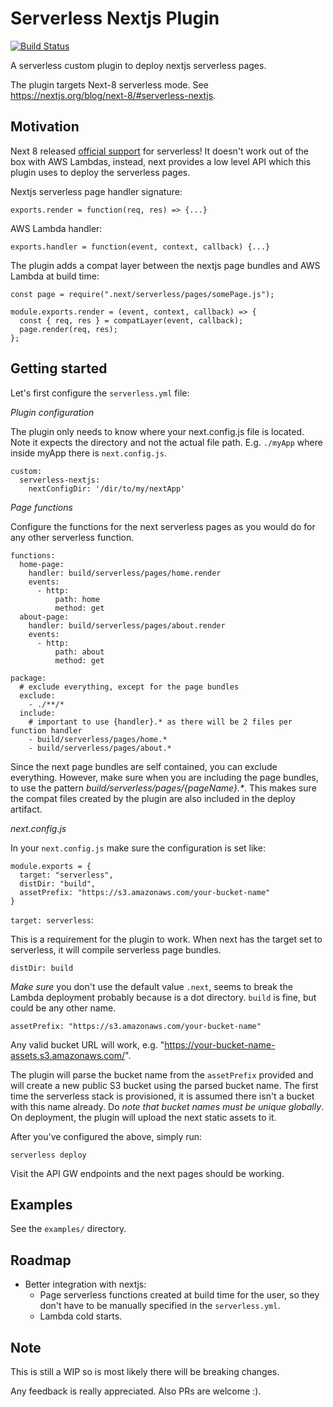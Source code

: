 # Serverless Nextjs Plugin

[![Build Status](https://travis-ci.org/danielcondemarin/serverless-nextjs-plugin.svg?branch=master)](https://travis-ci.org/danielcondemarin/serverless-nextjs-plugin)

A serverless custom plugin to deploy nextjs serverless pages.

The plugin targets Next-8 serverless mode. See https://nextjs.org/blog/next-8/#serverless-nextjs.

## Motivation

Next 8 released [official support](https://nextjs.org/blog/next-8/#serverless-nextjs) for serverless! It doesn't work out of the box with AWS Lambdas, instead, next provides a low level API which this plugin uses to deploy the serverless pages.

Nextjs serverless page handler signature:

`exports.render = function(req, res) => {...}`

AWS Lambda handler:

`exports.handler = function(event, context, callback) {...}`

The plugin adds a compat layer between the nextjs page bundles and AWS Lambda at build time:

```
const page = require(".next/serverless/pages/somePage.js");

module.exports.render = (event, context, callback) => {
  const { req, res } = compatLayer(event, callback);
  page.render(req, res);
};
```

## Getting started

Let's first configure the `serverless.yml` file:

_Plugin configuration_

The plugin only needs to know where your next.config.js file is located. Note it expects the directory and not the actual file path. E.g. `./myApp` where inside myApp there is `next.config.js`.

```
custom:
  serverless-nextjs:
    nextConfigDir: '/dir/to/my/nextApp'
```

_Page functions_

Configure the functions for the next serverless pages as you would do for any other serverless function.

```
functions:
  home-page:
    handler: build/serverless/pages/home.render
    events:
      - http:
          path: home
          method: get
  about-page:
    handler: build/serverless/pages/about.render
    events:
      - http:
          path: about
          method: get

package:
  # exclude everything, except for the page bundles
  exclude:
    - ./**/*
  include:
    # important to use {handler}.* as there will be 2 files per function handler
    - build/serverless/pages/home.*
    - build/serverless/pages/about.*
```

Since the next page bundles are self contained, you can exclude everything. However, make sure when you are including the page bundles, to use the pattern _build/serverless/pages/{pageName}.\*_. This makes sure the compat files created by the plugin are also included in the deploy artifact.

_next.config.js_

In your `next.config.js` make sure the configuration is set like:

```
module.exports = {
  target: "serverless",
  distDir: "build",
  assetPrefix: "https://s3.amazonaws.com/your-bucket-name"
}
```

`target: serverless`:

This is a requirement for the plugin to work. When next has the target set to serverless, it will compile serverless page bundles.

`distDir: build`

_Make sure_ you don't use the default value `.next`, seems to break the Lambda deployment probably because is a dot directory. `build` is fine, but could be any other name.

`assetPrefix: "https://s3.amazonaws.com/your-bucket-name"`

Any valid bucket URL will work, e.g. "https://your-bucket-name-assets.s3.amazonaws.com/".

The plugin will parse the bucket name from the `assetPrefix` provided and will create a new public S3 bucket using the parsed bucket name. The first time the serverless stack is provisioned, it is assumed there isn't a bucket with this name already. Do _note that bucket names must be unique globally_. On deployment, the plugin will upload the next static assets to it.

After you've configured the above, simply run:

`serverless deploy`

Visit the API GW endpoints and the next pages should be working.

## Examples

See the `examples/` directory.

## Roadmap

- Better integration with nextjs:
  - Page serverless functions created at build time for the user, so they don't have to be manually specified in the `serverless.yml`.
  - Lambda cold starts.

## Note

This is still a WIP so is most likely there will be breaking changes.

Any feedback is really appreciated. Also PRs are welcome :).
